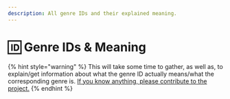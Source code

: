 ```yaml
---
description: All genre IDs and their explained meaning.
---
```


# 🆔 Genre IDs & Meaning

{% hint style="warning" %}
This will take some time to gather, as well as, to explain/get information about what the genre ID actually means/what the corresponding genre is. [If you know anything, please contribute to the project.](https://github.com/core-hacked/tunein-api/pulls)
{% endhint %}
